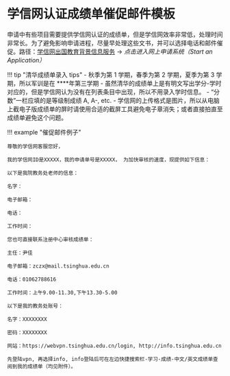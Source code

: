 # 学信网认证成绩单催促邮件模板

申请中有些项目需要提供学信网认证的成绩单，但是学信网效率非常低，处理时间非常长。为了避免影响申请进程，尽量早处理这些文书，并可以选择电话和邮件催促。路径：[学信网出国教育背景信息服务](https://www.chsi.com.cn/wssq/) $\to$ *点击进入网上申请系统（Start an Application）*

!!! tip "清华成绩单录入 tips"
    -   秋季为第 1 学期，春季为第 2 学期，夏季为第 3 学期，所以军训是在 \*\*\*\*年第三学期
    -   虽然清华的成绩单上是有明文写出学分-学时对应的，但是学信网认为没有在列表条目中出现，所以不用录入学时信息。
    -   “分数”一栏应填的是等级制成绩 A, A-, etc.
    -   学信网的上传格式是图片，所以从电脑上截电子版成绩单的屏时请使用合适的截屏工具避免电子章消失；或者直接拍直至成绩单避免这个问题。


!!! example "催促邮件例子"

    尊敬的学信网客服您好，
    
    我的学信网ID是XXXXX，我的申请单号是XXXXX， 为加快审核的速度，现提供如下信息：

    以下是我院教务处老师的信息：
    
    名字：
    
    电子邮箱：
    
    电话：
    
    工作时间：

    您也可直接联系注册中心审核成绩单：
    
    主任：尹佳
    
    电子邮箱：zczx@mail.tsinghua.edu.cn
    
    电话：01062788616
    
    工作时间：上午9.00-11.30,下午13.30-5.00

    以下是我的教务处账号：
    
    名字：XXXXXXXX
    
    密码：XXXXXXXX
    
    网站：https://webvpn.tsinghua.edu.cn/login, http://info.tsinghua.edu.cn
    
    先登陆vpn, 再选择info, info登陆后可在左边快捷搜索栏-学习-成绩-中文/英文成绩单查阅到我的成绩单（均见附件）。
